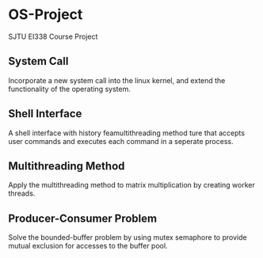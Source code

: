 # OS-Project
SJTU EI338 Course Project
## System Call
Incorporate a new system call into the linux kernel, and extend the functionality of the operating system.
## Shell Interface
A shell interface with history feamultithreading method ture that accepts user commands and executes each command in a seperate process.
## Multithreading Method
Apply the multithreading method to matrix multiplication by creating worker threads.
## Producer-Consumer Problem
Solve the bounded-buffer problem by using mutex semaphore to provide mutual exclusion for accesses to the buffer pool.
